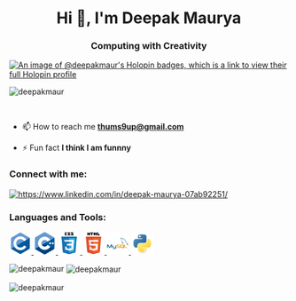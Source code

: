 <h1 align="center">Hi 👋, I'm Deepak Maurya</h1>
<h3 align="center">Computing with Creativity</h3>

[![An image of @deepakmaur's Holopin badges, which is a link to view their full Holopin profile](https://holopin.me/deepakmaur)](https://holopin.io/@deepakmaur)

<p align="left"> <img src="https://komarev.com/ghpvc/?username=deepakmaur&label=Profile%20views&color=0e75b6&style=flat" alt="deepakmaur" /> </p>


<p align="left"> <a href="https://twitter.com/" target="blank"><img src="https://img.shields.io/twitter/follow/?logo=twitter&style=for-the-badge" alt="" /></a> </p>

- 📫 How to reach me **thums9up@gmail.com**

- ⚡ Fun fact **I think I am funnny**

<h3 align="left">Connect with me:</h3>
<p align="left">
<a href="https://linkedin.com/in/https://www.linkedin.com/in/deepak-maurya-07ab92251/" target="blank"><img align="center" src="https://raw.githubusercontent.com/rahuldkjain/github-profile-readme-generator/master/src/images/icons/Social/linked-in-alt.svg" alt="https://www.linkedin.com/in/deepak-maurya-07ab92251/" height="30" width="40" /></a>
</p>

<h3 align="left">Languages and Tools:</h3>
<p align="left"> <a href="https://www.cprogramming.com/" target="_blank" rel="noreferrer"> <img src="https://raw.githubusercontent.com/devicons/devicon/master/icons/c/c-original.svg" alt="c" width="40" height="40"/> </a> <a href="https://www.w3schools.com/cpp/" target="_blank" rel="noreferrer"> <img src="https://raw.githubusercontent.com/devicons/devicon/master/icons/cplusplus/cplusplus-original.svg" alt="cplusplus" width="40" height="40"/> </a> <a href="https://www.w3schools.com/css/" target="_blank" rel="noreferrer"> <img src="https://raw.githubusercontent.com/devicons/devicon/master/icons/css3/css3-original-wordmark.svg" alt="css3" width="40" height="40"/> </a> <a href="https://www.w3.org/html/" target="_blank" rel="noreferrer"> <img src="https://raw.githubusercontent.com/devicons/devicon/master/icons/html5/html5-original-wordmark.svg" alt="html5" width="40" height="40"/> </a> <a href="https://www.mysql.com/" target="_blank" rel="noreferrer"> <img src="https://raw.githubusercontent.com/devicons/devicon/master/icons/mysql/mysql-original-wordmark.svg" alt="mysql" width="40" height="40"/> </a> <a href="https://www.python.org" target="_blank" rel="noreferrer"> <img src="https://raw.githubusercontent.com/devicons/devicon/master/icons/python/python-original.svg" alt="python" width="40" height="40"/> </a> </p>

<p><img align="left" src="https://github-readme-stats.vercel.app/api/top-langs?username=deepakmaur&show_icons=true&locale=en&layout=compact" alt="deepakmaur" /></p>

<p>&nbsp;<img align="center" src="https://github-readme-stats.vercel.app/api?username=deepakmaur&show_icons=true&locale=en" alt="deepakmaur" /></p>

<p><img align="center" src="https://github-readme-streak-stats.herokuapp.com/?user=deepakmaur&" alt="deepakmaur" /></p>
